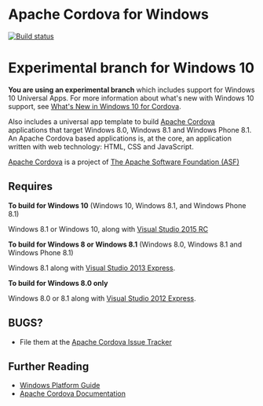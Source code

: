 <!--
#
# Licensed to the Apache Software Foundation (ASF) under one
# or more contributor license agreements.  See the NOTICE file
# distributed with this work for additional information
# regarding copyright ownership.  The ASF licenses this file
# to you under the Apache License, Version 2.0 (the
# "License"); you may not use this file except in compliance
# with the License.  You may obtain a copy of the License at
# 
# http://www.apache.org/licenses/LICENSE-2.0
# 
# Unless required by applicable law or agreed to in writing,
# software distributed under the License is distributed on an
# "AS IS" BASIS, WITHOUT WARRANTIES OR CONDITIONS OF ANY
#  KIND, either express or implied.  See the License for the
# specific language governing permissions and limitations
# under the License.
#
-->

Apache Cordova for Windows
===

[![Build status](https://ci.appveyor.com/api/projects/status/19h1fq0lyvwtei05/branch/master)](https://ci.appveyor.com/project/Humbedooh/cordova-windows/branch/master)

# Experimental branch for Windows 10 #
**You are using an experimental branch** which includes support for Windows 10 Universal Apps.  For more information about what's new with Windows 10 support, see [What's New in Windows 10 for Cordova](cordova-windows10.md).

Also includes a universal app template to build [Apache Cordova](http://cordova.apache.org) applications that target Windows 8.0, Windows 8.1 and Windows Phone 8.1. An Apache Cordova based applications is, at the core, an application written with web technology: HTML, CSS and JavaScript.

[Apache Cordova](http://cordova.apache.org) is a project of [The Apache Software Foundation (ASF)](http://apache.org)

Requires
---

**To build for Windows 10** (Windows 10, Windows 8.1, and Windows Phone 8.1)

  Windows 8.1 or Windows 10, along with [Visual Studio 2015 RC](http://www.visualstudio.com/downloads)

**To build for Windows 8 or Windows 8.1** (Windows 8.0, Windows 8.1 and Windows Phone 8.1)

  Windows 8.1 along with [Visual Studio 2013 Express](http://www.visualstudio.com/downloads/download-visual-studio-vs#d-express-windows-8).

**To build for Windows 8.0 only**

   Windows 8.0 or 8.1 along with [Visual Studio 2012 Express](http://www.visualstudio.com/downloads).

BUGS?
-----

- File them at the [Apache Cordova Issue Tracker](https://issues.apache.org/jira/browse/CB)


Further Reading
---

- [Windows Platform Guide](http://cordova.apache.org/docs/en/edge/guide_platforms_win8_index.md.html#Windows%208%20Platform%20Guide)
- [Apache Cordova Documentation](http://docs.cordova.io)

